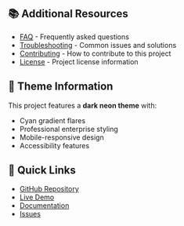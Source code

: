 
## 📚 Additional Resources

- [FAQ](faq.md) - Frequently asked questions
- [Troubleshooting](troubleshooting.md) - Common issues and solutions
- [Contributing](../CONTRIBUTING.md) - How to contribute to this project
- [License](../LICENSE) - Project license information

## 🎨 Theme Information

This project features a **dark neon theme** with:
- Cyan gradient flares
- Professional enterprise styling
- Mobile-responsive design
- Accessibility features

## 🚀 Quick Links

- [GitHub Repository](https://github.com/TiaAstor/tiation-automation-workspace)
- [Live Demo](https://tiaastor.github.io/tiation-automation-workspace)
- [Documentation](https://github.com/TiaAstor/tiation-automation-workspace/wiki)
- [Issues](https://github.com/TiaAstor/tiation-automation-workspace/issues)

